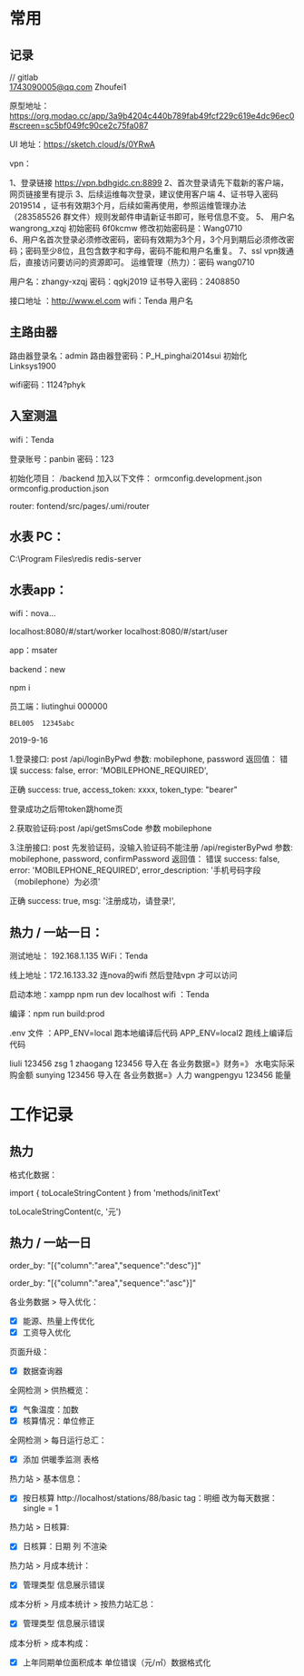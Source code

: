 # 常用

## 记录

// gitlab  
1743090005@qq.com
Zhoufei1

原型地址：https://org.modao.cc/app/3a9b4204c440b789fab49fcf229c619e4dc96ec0#screen=sc5bf049fc90ce2c75fa087

UI 地址：https://sketch.cloud/s/0YRwA

vpn：

1、登录链接   https://vpn.bdhgidc.cn:8899
2、首次登录请先下载新的客户端，网页链接里有提示
3、后续运维每次登录，建议使用客户端
4、证书导入密码 2019514 ，证书有效期3个月，后续如需再使用，参照运维管理办法（283585526 群文件）规则发邮件申请新证书即可，账号信息不变。
5、 用户名 wangrong_xzqj  初始密码 6f0kcmw  修改初始密码是：Wang0710	
6、用户名首次登录必须修改密码，密码有效期为3个月，3个月到期后必须修改密码；密码至少8位，且包含数字和字母，密码不能和用户名重复。
7、ssl vpn拨通后，直接访问要访问的资源即可。
运维管理（热力）：密码 wang0710

用户名：zhangy-xzqj		密码：qgkj2019	证书导入密码：2408850

接口地址 ：http://www.el.com	wifi：Tenda	用户名

## 主路由器 
路由器登录名：admin
路由器登密码：P_H_pinghai2014sui	初始化 Linksys1900

wifi密码：1124?phyk

## 入室测温

wifi：Tenda

登录账号：panbin  密码：123

初始化项目：
/backend 加入以下文件：
ormconfig.development.json
ormconfig.production.json

router: fontend/src/pages/.umi/router

## 水表 PC：

C:\Program Files\redis	redis-server 

## 水表app：

wifi：nova...

localhost:8080/#/start/worker
localhost:8080/#/start/user

app：msater

backend：new 

npm i

员工端：liutinghui	000000

	BEL005	12345abc


2019-9-16

1.登录接口:  post
/api/loginByPwd
参数:
mobilephone, password 
返回值：
错误 
 success: false,
 error: 'MOBILEPHONE_REQUIRED',

正确
 success: true,
    access_token: xxxx,
    token_type: "bearer"

登录成功之后带token跳home页

2.获取验证码:post
/api/getSmsCode
参数
mobilephone


3.注册接口: post  先发验证码，没输入验证码不能注册
/api/registerByPwd
参数:
mobilephone, password, confirmPassword
返回值：
错误 
 success: false,
 error: 'MOBILEPHONE_REQUIRED',
 error_description: '手机号码字段（mobilephone）为必须'

正确
 success: true,
    msg: '注册成功，请登录!',
    

## 热力 / 一站一日：

测试地址： 192.168.1.135  WiFi：Tenda

线上地址：172.16.133.32  连nova的wifi  然后登陆vpn 才可以访问

启动本地：xampp 	npm run dev	localhost		wifi ：Tenda

编译：npm run build:prod

.env 文件 ：APP_ENV=local   跑本地编译后代码
	  APP_ENV=local2   跑线上编译后代码

liuli	123456
zsg 	1
zhaogang 123456	导入在 各业务数据=》财务=》 水电实际采购金额 
sunying     123456     导入在 各业务数据=》人力
wangpengyu     123456      能量




# 工作记录

## 热力
格式化数据：

import {
  toLocaleStringContent
} from 'methods/initText'

toLocaleStringContent(c, '元')

## 热力 / 一站一日

order_by: "[{"column":"area","sequence":"desc"}]"

order_by: "[{"column":"area","sequence":"asc"}]"

各业务数据 > 导入优化：
+ [X] 能源、热量上传优化  
+ [X] 工资导入优化

页面升级：
+ [X] 数据查询器  

全网检测 > 供热概览：
+ [X] 气象温度：加数 
+ [X] 核算情况：单位修正

全网检测 > 每日运行总汇： 
+ [X] 添加 供暖季监测 表格

热力站 > 基本信息：
+ [X] 按日核算 http://localhost/stations/88/basic   tag：明细 改为每天数据： single = 1   

热力站 > 日核算:
+ [X] 日核算：日期 列 不渲染

热力站 > 月成本统计：
+ [X] 管理类型 信息展示错误

成本分析 > 月成本统计 > 按热力站汇总：
+ [X] 管理类型 信息展示错误

成本分析 > 成本构成：
+ [X] 上年同期单位面积成本   单位错误（元/㎡）数据格式化



